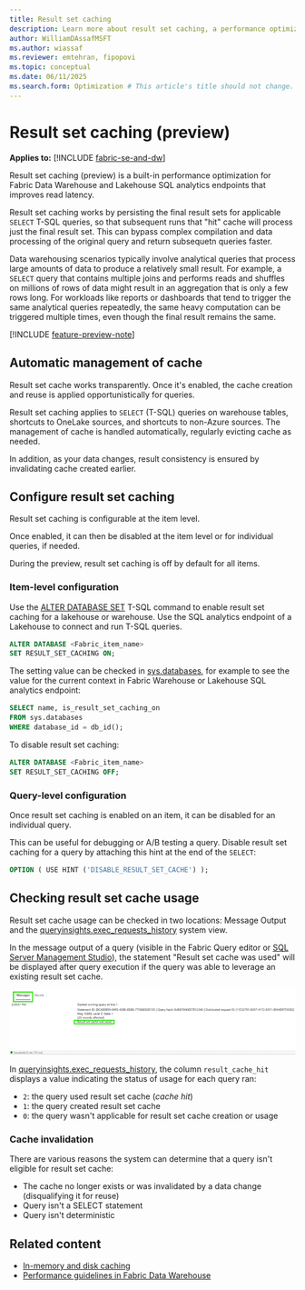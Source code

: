 ```yaml
---
title: Result set caching
description: Learn more about result set caching, a performance optimization for the Fabric Data Warehouse and Lakehouse SQL analytics endpoint.
author: WilliamDAssafMSFT
ms.author: wiassaf
ms.reviewer: emtehran, fipopovi
ms.topic: conceptual
ms.date: 06/11/2025
ms.search.form: Optimization # This article's title should not change. If so, contact engineering.
---
```

# Result set caching (preview)

**Applies to:** [!INCLUDE [fabric-se-and-dw](includes/applies-to-version/fabric-se-and-dw.md)]

Result set caching (preview) is a built-in performance optimization for Fabric Data Warehouse and Lakehouse SQL analytics endpoints that improves read latency. 

Result set caching works by persisting the final result sets for applicable `SELECT` T-SQL queries, so that subsequent runs that "hit" cache will process just the final result set. This can bypass complex compilation and data processing of the original query and return subsequetn queries faster.

Data warehousing scenarios typically involve analytical queries that process large amounts of data to produce a relatively small result. For example, a `SELECT` query that contains multiple joins and performs reads and shuffles on millions of rows of data might result in an aggregation that is only a few rows long. For workloads like reports or dashboards that tend to trigger the same analytical queries repeatedly, the same heavy computation can be triggered multiple times, even though the final result remains the same.

[!INCLUDE [feature-preview-note](../includes/feature-preview-note.md)]

## Automatic management of cache

Result set cache works transparently. Once it's enabled, the cache creation and reuse is applied opportunistically for queries. 

Result set caching applies to `SELECT` (T-SQL) queries on warehouse tables, shortcuts to OneLake sources, and shortcuts to non-Azure sources. The management of cache is handled automatically, regularly evicting cache as needed. 

In addition, as your data changes, result consistency is ensured by invalidating cache created earlier.

## Configure result set caching

Result set caching is configurable at the item level. 

Once enabled, it can then be disabled at the item level or for individual queries, if needed. 

During the preview, result set caching is off by default for all items.

### Item-level configuration

Use the [ALTER DATABASE SET](/sql/t-sql/statements/alter-database-transact-sql-set-options?view=fabric&preserve-view=true) T-SQL command to enable result set caching for a lakehouse or warehouse. Use the SQL analytics endpoint of a Lakehouse to connect and run T-SQL queries.

```sql
ALTER DATABASE <Fabric_item_name>
SET RESULT_SET_CACHING ON;
```

The setting value can be checked in [sys.databases](/sql/relational-databases/system-catalog-views/sys-databases-transact-sql?view=fabric&preserve-view=true), for example to see the value for the current context in Fabric Warehouse or Lakehouse SQL analytics endpoint:

```sql
SELECT name, is_result_set_caching_on 
FROM sys.databases
WHERE database_id = db_id();
```

To disable result set caching:

```sql
ALTER DATABASE <Fabric_item_name>
SET RESULT_SET_CACHING OFF;
```

### Query-level configuration

Once result set caching is enabled on an item, it can be disabled for an individual query. 

This can be useful for debugging or A/B testing a query. Disable result set caching for a query by attaching this hint at the end of the `SELECT`:

```sql
OPTION ( USE HINT ('DISABLE_RESULT_SET_CACHE') );
```

## Checking result set cache usage

Result set cache usage can be checked in two locations: Message Output and the [queryinsights.exec_requests_history](/sql/relational-databases/system-views/queryinsights-exec-requests-history-transact-sql?view=fabric&preserve-view=true) system view.

In the message output of a query (visible in the Fabric Query editor or [SQL Server Management Studio](https://aka.ms/ssms)), the statement "Result set cache was used" will be displayed after query execution if the query was able to leverage an existing result set cache.

![User's image](media/result-set-caching/result-set-cache-was-used.png)

In [queryinsights.exec_requests_history](/sql/relational-databases/system-views/queryinsights-exec-requests-history-transact-sql?view=fabric&preserve-view=true), the column `result_cache_hit` displays a value indicating the status of usage for each query ran:

- `2`: the query used result set cache (_cache hit_)
- `1`: the query created result set cache
- `0`: the query wasn't applicable for result set cache creation or usage

### Cache invalidation

There are various reasons the system can determine that a query isn't eligible for result set cache: 

- The cache no longer exists or was invalidated by a data change (disqualifying it for reuse) 
- Query isn't a SELECT statement 
- Query isn't deterministic

## Related content

- [In-memory and disk caching](caching.md)
- [Performance guidelines in Fabric Data Warehouse](guidelines-warehouse-performance.md)